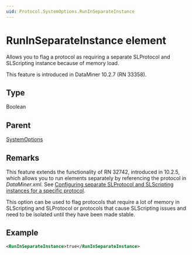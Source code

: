 ```yaml
---
uid: Protocol.SystemOptions.RunInSeparateInstance
---
```


# RunInSeparateInstance element

Allows you to flag a protocol as requiring a separate SLProtocol and SLScripting instance because of memory load.

This feature is introduced in DataMiner 10.2.7 (RN 33358).

## Type

Boolean

## Parent

[SystemOptions](xref:Protocol.SystemOptions)

## Remarks

This feature extends the functionality of RN 32742, introduced in 10.2.5, which allows you to run elements separately by referencing the protocol in *DataMiner.xml*. See [Configuring separate SLProtocol and SLScripting instances for a specific protocol](xref:Configuration_of_DataMiner_processes#configuring-separate-slprotocol-and-slscripting-instances-for-a-specific-protocol).

This option can be used to flag protocols that require a lot of memory in SLScripting and SLProtocol or protocols that cause SLScripting issues and need to be isolated until they have been made stable.

## Example

```xml
<RunInSeparateInstance>true</RunInSeparateInstance>
```
